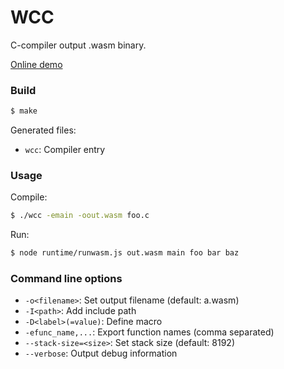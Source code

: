 WCC
===

C-compiler output .wasm binary.

[Online demo](https://tyfkda.github.io/xcc/)


### Build

```sh
$ make
```

Generated files:

  * `wcc`: Compiler entry


### Usage

Compile:

```sh
$ ./wcc -emain -oout.wasm foo.c
```

Run:

```sh
$ node runtime/runwasm.js out.wasm main foo bar baz
```


### Command line options

  * `-o<filename>`: Set output filename (default: a.wasm)
  * `-I<path>`:     Add include path
  * `-D<label>(=value)`:  Define macro
  * `-efunc_name,...`:  Export function names (comma separated)
  * `--stack-size=<size>`:  Set stack size (default: 8192)
  * `--verbose`:  Output debug information
